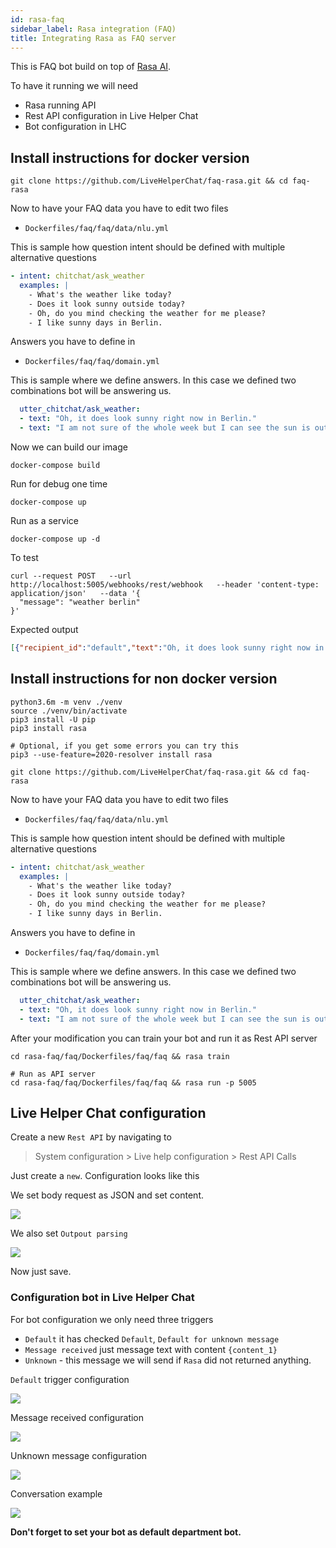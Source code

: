 ```yaml
---
id: rasa-faq
sidebar_label: Rasa integration (FAQ)
title: Integrating Rasa as FAQ server
---
```


This is FAQ bot build on top of [Rasa AI](https://rasa.com).

To have it running we will need

* Rasa running API
* Rest API configuration in Live Helper Chat
* Bot configuration in LHC

## Install instructions for docker version

```shell
git clone https://github.com/LiveHelperChat/faq-rasa.git && cd faq-rasa
```

Now to have your FAQ data you have to edit two files

* `Dockerfiles/faq/faq/data/nlu.yml`

This is sample how question intent should be defined with multiple alternative questions

```yaml
- intent: chitchat/ask_weather
  examples: |
    - What's the weather like today?
    - Does it look sunny outside today?
    - Oh, do you mind checking the weather for me please?
    - I like sunny days in Berlin.
```

Answers you have to define in

* `Dockerfiles/faq/faq/domain.yml`

This is sample where we define answers. In this case we defined two combinations bot will be answering us.

```yaml
  utter_chitchat/ask_weather:
  - text: "Oh, it does look sunny right now in Berlin."
  - text: "I am not sure of the whole week but I can see the sun is out today."
```

Now we can build our image

```shell
docker-compose build
```

Run for debug one time
```
docker-compose up
```

Run as a service

```
docker-compose up -d
```

To test
```shell
curl --request POST   --url http://localhost:5005/webhooks/rest/webhook   --header 'content-type: application/json'   --data '{
  "message": "weather berlin"
}'
```

Expected output

```json
[{"recipient_id":"default","text":"Oh, it does look sunny right now in Berlin."}]
```

## Install instructions for non docker version

```shell
python3.6m -m venv ./venv
source ./venv/bin/activate
pip3 install -U pip
pip3 install rasa

# Optional, if you get some errors you can try this
pip3 --use-feature=2020-resolver install rasa

git clone https://github.com/LiveHelperChat/faq-rasa.git && cd faq-rasa
```

Now to have your FAQ data you have to edit two files

* `Dockerfiles/faq/faq/data/nlu.yml`

This is sample how question intent should be defined with multiple alternative questions

```yaml
- intent: chitchat/ask_weather
  examples: |
    - What's the weather like today?
    - Does it look sunny outside today?
    - Oh, do you mind checking the weather for me please?
    - I like sunny days in Berlin.
```

Answers you have to define in

* `Dockerfiles/faq/faq/domain.yml`

This is sample where we define answers. In this case we defined two combinations bot will be answering us.

```yaml
  utter_chitchat/ask_weather:
  - text: "Oh, it does look sunny right now in Berlin."
  - text: "I am not sure of the whole week but I can see the sun is out today."
```

After your modification you can train your bot and run it as Rest API server

```shell
cd rasa-faq/faq/Dockerfiles/faq/faq && rasa train

# Run as API server
cd rasa-faq/faq/Dockerfiles/faq/faq && rasa run -p 5005
```

## Live Helper Chat configuration

Create a new `Rest API` by navigating to

> System configuration > Live help configuration > Rest API Calls

Just create a `new`. Configuration looks like this

We set body request as JSON and set content.

![](/img/bot/rasa-faq.png)

We also set `Outpout parsing`

![](/img/bot/rasa-faq-outputparsing.png)

Now just save.

### Configuration bot in Live Helper Chat

For bot configuration we only need three triggers

* `Default` it has checked `Default`, `Default for unknown message`
* `Message received` just message text with content `{content_1}`
* `Unknown` - this message we will send if `Rasa` did not returned anything.

`Default` trigger configuration

![](/img/bot/rasa-faq-default.png)

Message received configuration

![](/img/bot/rasa-message-received.png)

Unknown message configuration

![](/img/bot/rasa-unknown.png)

Conversation example

![](/img/bot/rasa-faq-example.png)

**Don't forget to set your bot as default department bot.**
